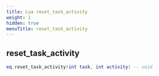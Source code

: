 ```yaml
---
title: Lua reset_task_activity
weight: 1
hidden: true
menuTitle: reset_task_activity
---
```

## reset_task_activity
```lua
eq.reset_task_activity(int task, int activity) -- void
```
